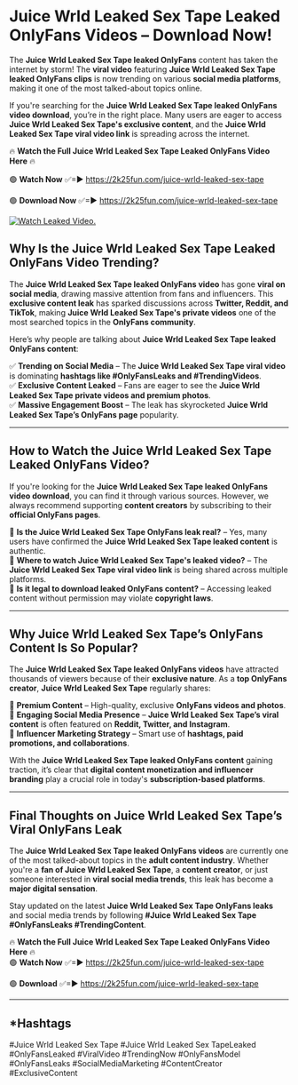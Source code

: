 # Juice Wrld Leaked Sex Tape Leaked OnlyFans Videos – Download Now!

The **Juice Wrld Leaked Sex Tape leaked OnlyFans** content has taken the internet by storm! The **viral video** featuring **Juice Wrld Leaked Sex Tape leaked OnlyFans clips** is now trending on various **social media platforms**, making it one of the most talked-about topics online.  

If you're searching for the **Juice Wrld Leaked Sex Tape leaked OnlyFans video download**, you’re in the right place. Many users are eager to access **Juice Wrld Leaked Sex Tape's exclusive content**, and the **Juice Wrld Leaked Sex Tape viral video link** is spreading across the internet.  

🔥 **Watch the Full Juice Wrld Leaked Sex Tape Leaked OnlyFans Video Here** 🔥  

🟢 **Watch Now** ✅=► https://2k25fun.com/juice-wrld-leaked-sex-tape

🟢 **Download Now** ✅=► https://2k25fun.com/juice-wrld-leaked-sex-tape

[![Watch Leaked Video.](https://miro.medium.com/v2/resize:fit:828/format:webp/1*cilzJN44JGOrTw9NJCrNHA.gif "Watch Leaked Video")](https://2k25fun.com/juice-wrld-leaked-sex-tape)

## **Why Is the Juice Wrld Leaked Sex Tape Leaked OnlyFans Video Trending?**  

The **Juice Wrld Leaked Sex Tape leaked OnlyFans video** has gone **viral on social media**, drawing massive attention from fans and influencers. This **exclusive content leak** has sparked discussions across **Twitter, Reddit, and TikTok**, making **Juice Wrld Leaked Sex Tape's private videos** one of the most searched topics in the **OnlyFans community**.  

Here’s why people are talking about **Juice Wrld Leaked Sex Tape leaked OnlyFans content**:  

✅ **Trending on Social Media** – The **Juice Wrld Leaked Sex Tape viral video** is dominating **hashtags like #OnlyFansLeaks and #TrendingVideos**.  
✅ **Exclusive Content Leaked** – Fans are eager to see the **Juice Wrld Leaked Sex Tape private videos and premium photos**.  
✅ **Massive Engagement Boost** – The leak has skyrocketed **Juice Wrld Leaked Sex Tape’s OnlyFans page** popularity.  

---

## **How to Watch the Juice Wrld Leaked Sex Tape Leaked OnlyFans Video?**  

If you're looking for the **Juice Wrld Leaked Sex Tape leaked OnlyFans video download**, you can find it through various sources. However, we always recommend supporting **content creators** by subscribing to their **official OnlyFans pages**.  

🔹 **Is the Juice Wrld Leaked Sex Tape OnlyFans leak real?** – Yes, many users have confirmed the **Juice Wrld Leaked Sex Tape leaked content** is authentic.  
🔹 **Where to watch Juice Wrld Leaked Sex Tape's leaked video?** – The **Juice Wrld Leaked Sex Tape viral video link** is being shared across multiple platforms.  
🔹 **Is it legal to download leaked OnlyFans content?** – Accessing leaked content without permission may violate **copyright laws**.  

---

## **Why Juice Wrld Leaked Sex Tape’s OnlyFans Content Is So Popular?**  

The **Juice Wrld Leaked Sex Tape leaked OnlyFans videos** have attracted thousands of viewers because of their **exclusive nature**. As a **top OnlyFans creator**, **Juice Wrld Leaked Sex Tape** regularly shares:  

📌 **Premium Content** – High-quality, exclusive **OnlyFans videos and photos**.  
📌 **Engaging Social Media Presence** – **Juice Wrld Leaked Sex Tape’s viral content** is often featured on **Reddit, Twitter, and Instagram**.  
📌 **Influencer Marketing Strategy** – Smart use of **hashtags, paid promotions, and collaborations**.  

With the **Juice Wrld Leaked Sex Tape leaked OnlyFans content** gaining traction, it’s clear that **digital content monetization and influencer branding** play a crucial role in today's **subscription-based platforms**.  

---

## **Final Thoughts on Juice Wrld Leaked Sex Tape’s Viral OnlyFans Leak**  

The **Juice Wrld Leaked Sex Tape leaked OnlyFans videos** are currently one of the most talked-about topics in the **adult content industry**. Whether you're a **fan of Juice Wrld Leaked Sex Tape**, a **content creator**, or just someone interested in **viral social media trends**, this leak has become a **major digital sensation**.  

Stay updated on the latest **Juice Wrld Leaked Sex Tape OnlyFans leaks** and social media trends by following **#Juice Wrld Leaked Sex Tape #OnlyFansLeaks #TrendingContent**.  

🔥 **Watch the Full Juice Wrld Leaked Sex Tape Leaked OnlyFans Video Here** 🔥  
🟢 **Watch Now** ✅=► https://2k25fun.com/juice-wrld-leaked-sex-tape

🟢 **Download** ✅=► https://2k25fun.com/juice-wrld-leaked-sex-tape

---

## *Hashtags
#Juice Wrld Leaked Sex Tape #Juice Wrld Leaked Sex TapeLeaked #OnlyFansLeaked #ViralVideo #TrendingNow #OnlyFansModel #OnlyFansLeaks #SocialMediaMarketing #ContentCreator #ExclusiveContent  